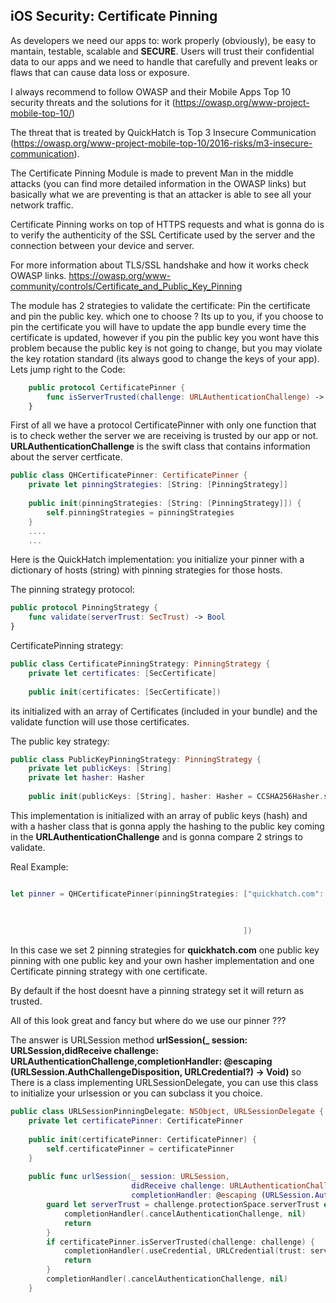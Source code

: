 ## **iOS Security: Certificate Pinning**
As developers we need our apps to: work properly (obviously), be easy to mantain, testable, scalable and **SECURE**.
Users will trust their confidential data to our apps and we need to handle that carefully and prevent leaks or flaws that can cause data loss or exposure.

I always recommend to follow OWASP and their Mobile Apps Top 10 security threats and the solutions for it
(https://owasp.org/www-project-mobile-top-10/)

The threat that is treated by QuickHatch is Top 3 Insecure Communication (https://owasp.org/www-project-mobile-top-10/2016-risks/m3-insecure-communication).

The Certificate Pinning Module is made to prevent Man in the middle attacks (you can find more detailed information in the OWASP links) but basically what we are preventing is that an attacker is able to see all your network traffic.

Certificate Pinning works on top of HTTPS requests and what is gonna do is to verify the authenticity of the SSL Certificate used by the server and the connection between your device and server.

For more information about TLS/SSL handshake and how it works check OWASP links.
https://owasp.org/www-community/controls/Certificate_and_Public_Key_Pinning

The module has 2 strategies to validate the certificate: Pin the certificate and pin the public key.
which one to choose ? Its up to you, if you choose to pin the certificate you will have to update the app bundle every time the certificate is updated, however if you pin the public key you wont have this problem because the public key is not going to change, but you may violate the key rotation standard (its always good to change the keys of your app).
Lets jump right to the Code:

```swift
    public protocol CertificatePinner {
        func isServerTrusted(challenge: URLAuthenticationChallenge) -> Bool
    }
```

First of all we have a protocol CertificatePinner with only one function that is to check wether the server we are receiving is trusted by our app or not. **URLAuthenticationChallenge** is the swift class that contains information about the server certficate.
```swift
public class QHCertificatePinner: CertificatePinner {
    private let pinningStrategies: [String: [PinningStrategy]]
    
    public init(pinningStrategies: [String: [PinningStrategy]]) {
        self.pinningStrategies = pinningStrategies
    }
    ....
    ...
```

Here is the QuickHatch implementation: you initialize your pinner with a dictionary of hosts (string) with pinning strategies for those hosts.

The pinning strategy protocol:
```swift
public protocol PinningStrategy {
    func validate(serverTrust: SecTrust) -> Bool
}
```

CertificatePinning strategy:
```swift
public class CertificatePinningStrategy: PinningStrategy {
    private let certificates: [SecCertificate]
    
    public init(certificates: [SecCertificate])
```
its initialized with an array of Certificates (included in your bundle) and the validate function will use those certificates.

The public key strategy:
```swift
public class PublicKeyPinningStrategy: PinningStrategy {
    private let publicKeys: [String]
    private let hasher: Hasher
    
    public init(publicKeys: [String], hasher: Hasher = CCSHA256Hasher.shared)
```
This implementation is initialized with an array of public keys (hash) and with a hasher class that is gonna apply the hashing to the public key coming in the **URLAuthenticationChallenge** and is gonna compare 2 strings to validate.


Real Example:
```swift

let pinner = QHCertificatePinner(pinningStrategies: ["quickhatch.com": [CertificatePinningStrategy(certificates: [certificate],
                                                                        PublicKeyPinningStrategy(publicKeys: ["your public key has"],
                                                                                                 hasher: youHasher))
                                                                        ]
                                                    ])
```

In this case we set 2 pinning strategies for **quickhatch.com** one public key pinning with one public key and your own hasher implementation and one Certificate pinning strategy with one certificate.

By default if the host doesnt have a pinning strategy set it will return as trusted.

All of this look great and fancy but where do we use our pinner ???

The answer is URLSession method **urlSession(_ session: URLSession,didReceive challenge: URLAuthenticationChallenge,completionHandler: @escaping (URLSession.AuthChallengeDisposition, URLCredential?) -> Void)** so There is a class implementing URLSessionDelegate, you can use this class to initialize your urlsession or you can subclass it you choice.
```swift
public class URLSessionPinningDelegate: NSObject, URLSessionDelegate {
    private let certificatePinner: CertificatePinner
    
    public init(certificatePinner: CertificatePinner) {
        self.certificatePinner = certificatePinner
    }
    
    public func urlSession(_ session: URLSession,
                           didReceive challenge: URLAuthenticationChallenge,
                           completionHandler: @escaping (URLSession.AuthChallengeDisposition, URLCredential?) -> Void) {
        guard let serverTrust = challenge.protectionSpace.serverTrust else {
            completionHandler(.cancelAuthenticationChallenge, nil)
            return
        }
        if certificatePinner.isServerTrusted(challenge: challenge) {
            completionHandler(.useCredential, URLCredential(trust: serverTrust))
            return
        }
        completionHandler(.cancelAuthenticationChallenge, nil)
    }
```